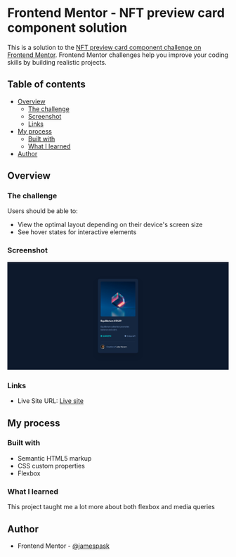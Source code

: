 # Frontend Mentor - NFT preview card component solution

This is a solution to the [NFT preview card component challenge on Frontend Mentor](https://www.frontendmentor.io/challenges/nft-preview-card-component-SbdUL_w0U). Frontend Mentor challenges help you improve your coding skills by building realistic projects.

## Table of contents

- [Overview](#overview)
  - [The challenge](#the-challenge)
  - [Screenshot](#screenshot)
  - [Links](#links)
- [My process](#my-process)
  - [Built with](#built-with)
  - [What I learned](#what-i-learned)
- [Author](#author)

## Overview

### The challenge

Users should be able to:

- View the optimal layout depending on their device's screen size
- See hover states for interactive elements

### Screenshot

![](./images/Screenshot-desktop)

### Links

- Live Site URL: [Live site](https://jamespask.github.io/nft-preview-card-component/)

## My process

### Built with

- Semantic HTML5 markup
- CSS custom properties
- Flexbox

### What I learned

This project taught me a lot more about both flexbox and media queries

## Author

- Frontend Mentor - [@jamespask](https://www.frontendmentor.io/profile/jamespask)
